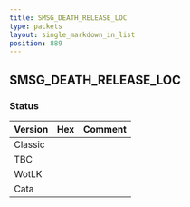 ```yaml
---
title: SMSG_DEATH_RELEASE_LOC
type: packets
layout: single_markdown_in_list
position: 889
---
```


## SMSG_DEATH_RELEASE_LOC

### Status

Version | Hex | Comment
---------- | ---------- | ---------- 
Classic |  |  
TBC |  |  
WotLK |  |  
Cata |  |  
